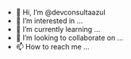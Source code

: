 - 👋 Hi, I’m @devconsultaazul
- 👀 I’m interested in ...
- 🌱 I’m currently learning ...
- 💞️ I’m looking to collaborate on ...
- 📫 How to reach me ...

<!---
devconsultaazul/devconsultaazul is a ✨ special ✨ repository because its `README.md` (this file) appears on your GitHub profile.
You can click the Preview link to take a look at your changes.
--->

